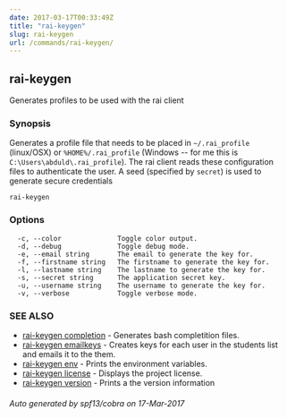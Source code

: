 ```yaml
---
date: 2017-03-17T00:33:49Z
title: "rai-keygen"
slug: rai-keygen
url: /commands/rai-keygen/
---
```

## rai-keygen

Generates profiles to be used with the rai client

### Synopsis


Generates a profile file that needs to be placed in `~/.rai_profile` (linux/OSX) or `%HOME%/.rai_profile` (Windows -- for me this is `C:\Users\abduld\.rai_profile`). The rai client reads these configuration files to authenticate the user. A seed (specified by `secret`) is used to generate secure credentials

```
rai-keygen
```

### Options

```
  -c, --color              Toggle color output.
  -d, --debug              Toggle debug mode.
  -e, --email string       The email to generate the key for.
  -f, --firstname string   The firstname to generate the key for.
  -l, --lastname string    The lastname to generate the key for.
  -s, --secret string      The application secret key.
  -u, --username string    The username to generate the key for.
  -v, --verbose            Toggle verbose mode.
```

### SEE ALSO
* [rai-keygen completion](/commands/rai-keygen_completion/)	 - Generates bash completition files.
* [rai-keygen emailkeys](/commands/rai-keygen_emailkeys/)	 - Creates keys for each user in the students list and emails it to the them.
* [rai-keygen env](/commands/rai-keygen_env/)	 - Prints the environment variables.
* [rai-keygen license](/commands/rai-keygen_license/)	 - Displays the project license.
* [rai-keygen version](/commands/rai-keygen_version/)	 - Prints a the version information

###### Auto generated by spf13/cobra on 17-Mar-2017

